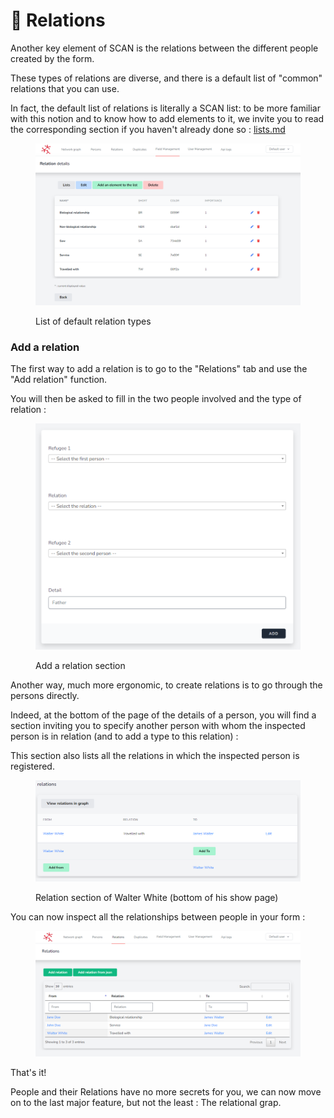 # 🔗 Relations

Another key element of SCAN is the relations between the different people created by the form.

These types of relations are diverse, and there is a default list of "common" relations that you can use.

In fact, the default list of relations is literally a SCAN list: to be more familiar with this notion and to know how to add elements to it, we invite you to read the corresponding section if you haven't already done so : [lists.md](../getting-set-up/lists.md "mention")

<figure><img src="../.gitbook/assets/image (14).png" alt=""><figcaption><p>List of default relation types</p></figcaption></figure>

### Add a relation

The first way to add a relation is to go to the "Relations" tab and use the "Add relation" function.

You will then be asked to fill in the two people involved and the type of relation :

<figure><img src="../.gitbook/assets/image (6) (3).png" alt=""><figcaption><p>Add a relation section</p></figcaption></figure>

Another way, much more ergonomic, to create relations is to go through the persons directly.

Indeed, at the bottom of the page of the details of a person, you will find a section inviting you to specify another person with whom the inspected person is in relation (and to add a type to this relation) :

This section also lists all the relations in which the inspected person is registered.

<figure><img src="../.gitbook/assets/image (20).png" alt=""><figcaption><p>Relation section of Walter White (bottom of his show page)</p></figcaption></figure>

You can now inspect all the relationships between people in your form :

<figure><img src="../.gitbook/assets/image (19).png" alt=""><figcaption></figcaption></figure>

That's it!

People and their Relations have no more secrets for you, we can now move on to the last major feature, but not the least : The relational grap.
